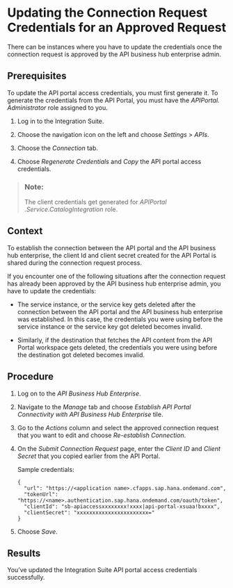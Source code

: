 <!-- loiob583b7a62f3c4cfdb50a499250c25c15 -->

# Updating the Connection Request Credentials for an Approved Request

There can be instances where you have to update the credentials once the connection request is approved by the API business hub enterprise admin.



<a name="loiob583b7a62f3c4cfdb50a499250c25c15__prereq_unb_5nc_tpb"/>

## Prerequisites

To update the API portal access credentials, you must first generate it. To generate the credentials from the API Portal, you must have the *APIPortal. Administrator* role assigned to you.

1.  Log in to the Integration Suite.

2.  Choose the navigation icon on the left and choose *Settings* \> *APIs*.

3.  Choose the *Connection* tab.

4.  Choose *Regenerate Credentials* and *Copy* the API portal access credentials.


> ### Note:  
> The client credentials get generated for *APIPortal .Service.CatalogIntegration* role.



<a name="loiob583b7a62f3c4cfdb50a499250c25c15__context_xmh_dsd_tpb"/>

## Context

To establish the connection between the API portal and the API business hub enterprise, the client Id and client secret created for the API Portal is shared during the connection request process.

If you encounter one of the following situations after the connection request has already been approved by the API business hub enterprise admin, you have to update the credentials:

-   The service instance, or the service key gets deleted after the connection between the API portal and the API business hub enterprise was established. In this case, the credentials you were using before the service instance or the service key got deleted becomes invalid.

-   Similarly, if the destination that fetches the API content from the API Portal workspace gets deleted, the credentials you were using before the destination got deleted becomes invalid.




<a name="loiob583b7a62f3c4cfdb50a499250c25c15__steps_ymh_dsd_tpb"/>

## Procedure

1.  Log on to the *API Business Hub Enterprise*.

2.  Navigate to the *Manage* tab and choose *Establish API Portal Connectivity with API Business Hub Enterprise* tile.

3.  Go to the *Actions* column and select the approved connection request that you want to edit and choose *Re-establish Connection*.

4.  On the *Submit Connection Request* page, enter the *Client ID* and *Client Secret* that you copied earlier from the API Portal.

    Sample credentials:

    ```
    {
      "url": "https://<application name>.cfapps.sap.hana.ondemand.com",
      "tokenUrl": "https://<name>.authentication.sap.hana.ondemand.com/oauth/token",
      "clientId": "sb-apiaccessxxxxxxxx!xxxx|api-portal-xsuaa!bxxxx",
      "clientSecret": "xxxxxxxxxxxxxxxxxxxxxxx="
    }
    ```

5.  Choose *Save*.




<a name="loiob583b7a62f3c4cfdb50a499250c25c15__result_yk3_ng1_x4b"/>

## Results

You’ve updated the Integration Suite API portal access credentials successfully.

